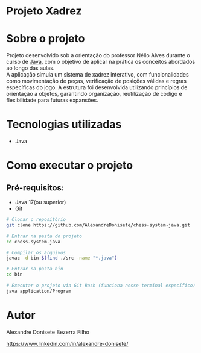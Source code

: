 # Projeto Xadrez

# Sobre o projeto
Projeto desenvolvido sob a orientação do professor Nélio Alves durante o curso de [Java](https://www.udemy.com/course/java-curso-completo/?couponCode=25BBPMXACCAGE1), com o objetivo de aplicar na prática os conceitos abordados ao longo das aulas.  
A aplicação simula um sistema de xadrez interativo, com funcionalidades como movimentação de peças, verificação de posições válidas e regras específicas do jogo. A estrutura foi desenvolvida utilizando princípios de orientação a objetos, garantindo organização, reutilização de código e flexibilidade para futuras expansões.

# Tecnologias utilizadas
- Java

# Como executar o projeto

## Pré-requisitos:
- Java 17(ou superior)
- Git

```bash
# Clonar o repositório
git clone https://github.com/AlexandreDonisete/chess-system-java.git

# Entrar na pasta do projeto
cd chess-system-java

# Compilar os arquivos
javac -d bin $(find ./src -name "*.java")

# Entrar na pasta bin
cd bin

# Executar o projeto via Git Bash (funciona nesse terminal específico)
java application/Program

```

# Autor

Alexandre Donisete Bezerra Filho

https://www.linkedin.com/in/alexandre-donisete/
